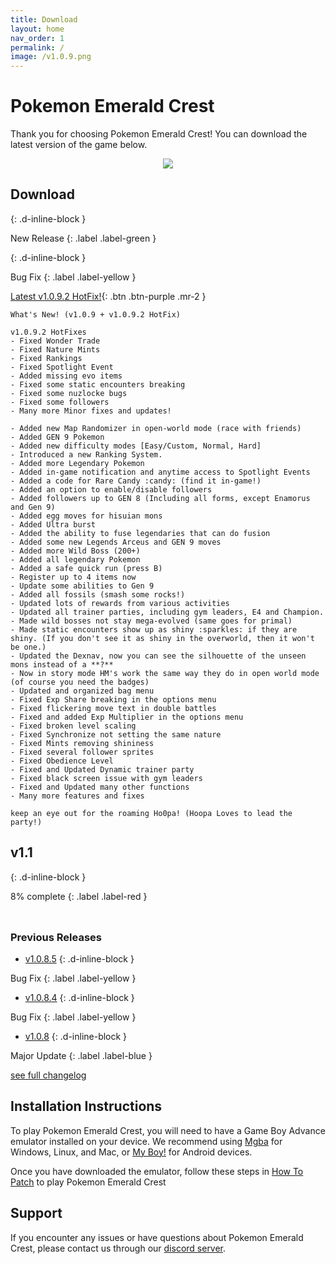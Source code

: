 ```yaml
---
title: Download
layout: home
nav_order: 1
permalink: /
image: /v1.0.9.png
---
```


# **Pokemon Emerald Crest**

Thank you for choosing Pokemon Emerald Crest! You can download the latest version of the game below.

<p align="center">
<img src="https://media.discordapp.net/attachments/1080910082285502534/1158036056327852072/Adobe_Express_20230709_1310050_1.png?ex=651ac89f&is=6519771f&hm=683f8b1bad7490d52e49ff9be43f1fb1489c99d7b8f58daddd60ade1879ac765&=&width=1600&height=640" />
</p>

## **Download**
{: .d-inline-block }

New Release 
{: .label .label-green }

{: .d-inline-block }

Bug Fix
{: .label .label-yellow }

[Latest v1.0.9.2 HotFix!](https://www.mediafire.com/file/ynqryfb2jb2a2kb/Crest_v1.0.9.2.zip/file?dkey=hm0rue48r7d&r=1242){: .btn .btn-purple .mr-2 }
```
What's New! (v1.0.9 + v1.0.9.2 HotFix)

v1.0.9.2 HotFixes
- Fixed Wonder Trade
- Fixed Nature Mints
- Fixed Rankings
- Fixed Spotlight Event
- Added missing evo items
- Fixed some static encounters breaking
- Fixed some nuzlocke bugs
- Fixed some followers
- Many more Minor fixes and updates!

- Added new Map Randomizer in open-world mode (race with friends)
- Added GEN 9 Pokemon 
- Added new difficulty modes [Easy/Custom, Normal, Hard]
- Introduced a new Ranking System.
- Added more Legendary Pokemon
- Added in-game notification and anytime access to Spotlight Events
- Added a code for Rare Candy :candy: (find it in-game!)
- Added an option to enable/disable followers
- Added followers up to GEN 8 (Including all forms, except Enamorus and Gen 9)
- Added egg moves for hisuian mons
- Added Ultra burst
- Added the ability to fuse legendaries that can do fusion 
- Added some new Legends Arceus and GEN 9 moves
- Added more Wild Boss (200+)
- Added all legendary Pokemon
- Added a safe quick run (press B)
- Register up to 4 items now
- Update some abilities to Gen 9
- Added all fossils (smash some rocks!)
- Updated lots of rewards from various activities
- Updated all trainer parties, including gym leaders, E4 and Champion.
- Made wild bosses not stay mega-evolved (same goes for primal)
- Made static encounters show up as shiny :sparkles: if they are shiny. (If you don't see it as shiny in the overworld, then it won't be one.)
- Updated the Dexnav, now you can see the silhouette of the unseen mons instead of a **?**
- Now in story mode HM's work the same way they do in open world mode (of course you need the badges)
- Updated and organized bag menu
- Fixed Exp Share breaking in the options menu
- Fixed flickering move text in double battles
- Fixed and added Exp Multiplier in the options menu 
- Fixed broken level scaling 
- Fixed Synchronize not setting the same nature
- Fixed Mints removing shininess
- Fixed several follower sprites
- Fixed Obedience Level
- Fixed and Updated Dynamic trainer party 
- Fixed black screen issue with gym leaders
- Fixed and Updated many other functions
- Many more features and fixes

keep an eye out for the roaming Ho0pa! (Hoopa Loves to lead the party!)
```

## **v1.1**
{: .d-inline-block }

8% complete
{: .label .label-red }

<html>
<head>
  <style>
    .progress-bar {
      width: 250px;
      height: 10px;
      background-color: #f0f0f0;
      border-radius: 10px;
      position: relative;
      overflow: hidden;
      box-shadow: 0px 3px 8px rgba(0, 0, 0, 0.1);
      visibility: hidden; /* Initially hide the progress bar */
      opacity: 0; /* Initially set opacity to 0 */
      transition: opacity 0.5s ease-in-out;
    }

    .progress {
      height: 100%;
      background-color: #4caf50;
      width: 0%;
      border-radius: 10px;
      position: absolute;
      top: 0;
      left: 0;
      animation: progressAnimation 2s ease-in-out forwards;
    }

    @keyframes progressAnimation {
      0% {
        width: 0%;
      }
      100% {
        width: 8%;
      }
    }
  </style>
  <script>
    window.addEventListener('scroll', function() {
      var progressBar = document.querySelector('.progress-bar');
      var progressRect = progressBar.getBoundingClientRect();
      var windowHeight = window.innerHeight || document.documentElement.clientHeight;

      if (progressRect.top < windowHeight && progressRect.bottom >= 0) {
        progressBar.style.visibility = 'visible';
        progressBar.style.opacity = '1';
      }
    });
  </script>
</head>
<body>
  <div class="progress-bar">
    <div class="progress"></div>
  </div>
</body>
</html>

### Previous Releases

- [v1.0.8.5](https://ko-fi.com/api/file-upload/ea9c675b-04d6-4b67-a84b-9d27db3f564f/download?transactionId=65997c01-4f04-4858-a53f-df0362f15b51)
{: .d-inline-block }

Bug Fix
{: .label .label-yellow }

- [v1.0.8.4](https://ko-fi.com/api/file-upload/9cd230b8-ea42-4a27-8305-d744baf9ac35/download?transactionId=d254967d-8f99-44eb-890b-8860e0fde9ac)
{: .d-inline-block }

Bug Fix
{: .label .label-yellow }

- [v1.0.8](https://ko-fi.com/api/file-upload/3d2db367-d8da-447b-a225-409d7e801697/download?transactionId=a802d6a5-1a04-483c-a2bd-7f72ee6f2daf)
{: .d-inline-block }

Major Update
{: .label .label-blue }


[see full changelog](https://romhackstudios.github.io/pages/changelog.html)

## Installation Instructions

To play Pokemon Emerald Crest, you will need to have a Game Boy Advance emulator installed on your device. We recommend using [Mgba](https://mgba.io/downloads.html) for Windows, Linux, and Mac, or [My Boy!](https://play.google.com/store/apps/details?id=com.fastemulator.gba) for Android devices.

Once you have downloaded the emulator, follow these steps in [How To Patch](https://romhackstudios.github.io/pages/howtopatch.html) to play Pokemon Emerald Crest

## Support

If you encounter any issues or have questions about Pokemon Emerald Crest, please contact us through our [discord server].

[discord server]: https://discord.gg/aaghat-s-server-965900074532081674 
